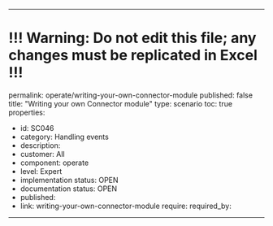 ---
# !!! Warning: Do not edit this file; any changes must be replicated in Excel !!!
permalink: operate/writing-your-own-connector-module
published: false
title: "Writing your own Connector module"
type: scenario
toc: true
properties:
  - id: SC046
  - category: Handling events
  - description:
  - customer: All
  - component: operate
  - level: Expert
  - implementation status: OPEN
  - documentation status: OPEN
  - published:
  - link: writing-your-own-connector-module
require:
required_by:
------ 

